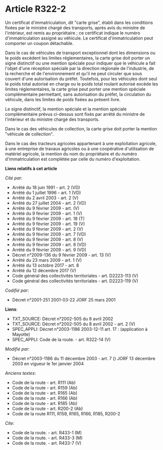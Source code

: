 # Article R322-2

Un certificat d'immatriculation, dit "carte grise", établi dans les conditions fixées par le ministre chargé des transports,
après avis du ministre de l'intérieur, est remis au propriétaire ; ce certificat indique le numéro d'immatriculation assigné
au véhicule. Le certificat d'immatriculation peut comporter un coupon détachable.

Dans le cas de véhicules de transport exceptionnel dont les dimensions ou le poids excèdent les limites réglementaires, la
carte grise doit porter un signe distinctif ou une mention spéciale pour indiquer que le véhicule a fait l'objet d'une
réception spéciale par la direction régionale de l'industrie, de la recherche et de l'environnement et qu'il ne peut circuler
que sous couvert d'une autorisation du préfet. Toutefois, pour les véhicules dont seul le poids total autorisé en charge ou
le poids total roulant autorisé excède les limites réglementaires, la carte grise peut porter une mention spéciale
complémentaire permettant, sans autorisation du préfet, la circulation du véhicule, dans les limites de poids fixées au
présent livre.

Le signe distinctif, la mention spéciale et la mention spéciale complémentaire prévus ci-dessus sont fixés par arrêté du
ministre de l'intérieur et du ministre chargé des transports.

Dans le cas des véhicules de collection, la carte grise doit porter la mention "véhicule de collection".

Dans le cas des tracteurs agricoles appartenant à une exploitation agricole, à une entreprise de travaux agricoles ou à une
coopérative d'utilisation de matériel agricole, la mention du nom du propriétaire et du numéro d'immatriculation est
complétée par celle du numéro d'exploitation.

**Liens relatifs à cet article**

_Cité par_:

  - Arrêté du 18 juin 1991 - art. 2 (VD)
  - Arrêté du 1 juillet 1996 - art. 1 (VD)
  - Arrêté du 2 avril 2003 - art. 2 (V)
  - Arrêté du 27 juillet 2004 - art. 2 (VD)
  - Arrêté du 9 février 2009 - art. (V)
  - Arrêté du 9 février 2009 - art. 1 (V)
  - Arrêté du 9 février 2009 - art. 18 (T)
  - Arrêté du 9 février 2009 - art. 19 (V)
  - Arrêté du 9 février 2009 - art. 2 (V)
  - Arrêté du 9 février 2009 - art. 7 (VD)
  - Arrêté du 9 février 2009 - art. 8 (V)
  - Arrêté du 9 février 2009 - art. 8 (VD)
  - Arrêté du 9 février 2009 - art. 9 (VD)
  - Décret n°2009-136 du 9 février 2009 - art. 13 (V)
  - Arrêté du 23 mars 2009 - art. 1 (V)
  - Arrêté du 13 octobre 2017 - art. 8
  - Arrêté du 12 décembre 2017 (V)
  - Code général des collectivités territoriales - art. D2223-113 (V)
  - Code général des collectivités territoriales - art. D2223-119 (V)

_Codifié par_:

  - Décret n°2001-251 2001-03-22 JORF 25 mars 2001

**Liens**:

  - TXT_SOURCE: Décret n°2002-505 du 8 avril 2002
  - TXT_SOURCE: Décret n°2002-505 du 8 avril 2002 - art. 2 (V)
  - SPEC_APPLI: Décret n°2003-1186 2003-12-11 art. 17 : (application à Mayotte)
  - SPEC_APPLI: Code de la route. - art. R322-14 (V)

_Modifié par_:

  - Décret n°2003-1186 du 11 décembre 2003 - art. 7 () JORF 13 décembre 2003 en vigueur le 1er janvier 2004

_Anciens textes_:

  - Code de la route - art. R111 (Ab)
  - Code de la route - art. R159 (Ab)
  - Code de la route - art. R165 (Ab)
  - Code de la route - art. R166 (Ab)
  - Code de la route - art. R185 (Ab)
  - Code de la route - art. R200-2 (Ab)
  - Code de la route R111, R159, R165, R166, R185, R200-2

_Cite_:

  - Code de la route. - art. R433-1 (M)
  - Code de la route. - art. R433-3 (M)
  - Code de la route. - art. R433-7 (V)
